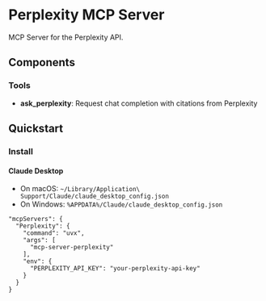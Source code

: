 # Perplexity MCP Server

MCP Server for the Perplexity API.

## Components

### Tools

- **ask_perplexity**: Request chat completion with citations from Perplexity  

## Quickstart

### Install

#### Claude Desktop

- On macOS: `~/Library/Application\ Support/Claude/claude_desktop_config.json`  
- On Windows: `%APPDATA%/Claude/claude_desktop_config.json`

```
"mcpServers": {
  "Perplexity": {
    "command": "uvx",
    "args": [
      "mcp-server-perplexity"
    ],
    "env": {
      "PERPLEXITY_API_KEY": "your-perplexity-api-key"
    }
  }
}
```
